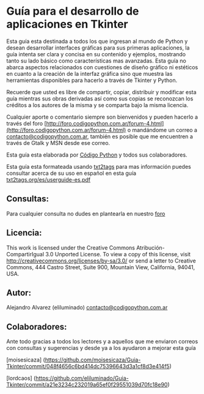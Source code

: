 # Guía para el desarrollo de aplicaciones en Tkinter


Esta guía esta destinada a todos los que ingresan al mundo de Python y desean desarrollar interfaces gráficas para sus primeras aplicaciones, la guía intenta ser clara y concisa en su contenido y ejemplos, mostrando tanto su lado básico como características mas avanzadas. Esta guía no abarca aspectos relacionados con cuestiones de diseño gráfico ni estéticos en cuanto a la creación de la interfaz gráfica sino que muestra las herramientas disponibles para hacerlo a través de Tkinter y Python.

Recuerde que usted es libre de compartir, copiar, distribuir y modificar esta guía mientras sus obras derivadas así como sus copias se reconozcan los créditos a los autores de la misma y se comparta bajo la misma licencia.

Cualquier aporte o comentario siempre son bienvenidos y pueden hacerlo a través del foro [http://foro.codigopython.com.ar/forum-4.html](http://foro.codigopython.com.ar/forum-4.html) o mandándome un correo a [contacto@codigopython.com.ar](contacto@codigopython.com.ar), también es posible que me encuentren a través de Gtalk y MSN desde ese correo.


Esta guía esta elaborada por [Código Python](http://www.codigopython.com.ar) y todos sus colaboradores.


Esta guía esta formateada usando [txt2tags](http://txt2tags.org) para mas información puedes consultar acerca de su uso en español en esta guía [txt2tags.org/es/userguide-es.pdf](txt2tags.org/es/userguide-es.pdf)


## Consultas:
Para cualquier consulta no dudes en plantearla en nuestro [foro](http://foro.codigopython.com.ar/forum-4.html)


## Licencia:
This work is licensed under the Creative Commons Atribución-CompartirIgual 3.0 Unported
License. To view a copy of this license, visit http://creativecommons.org/licenses/by-sa/3.0/
or send a letter to Creative Commons, 444 Castro Street, Suite 900, Mountain View, California,
94041, USA.


## Autor:
Alejandro Alvarez (eliluminado) <contacto@codigopython.com.ar>

## Colaboradores:
Ante todo gracias a todos los lectores y a aquellos que me enviaron correos con consultas y sugerencias y desde ya a los ayudaron a mejorar esta guía

[moisesicaza]  (https://github.com/moisesicaza/Guia-Tkinter/commit/048f4656c6bd414dc75396643d3a1cf8d3e414f5)

[lordcaos]  (https://github.com/eliluminado/Guia-Tkinter/commit/a21e3234c232019a65ef0f29551039d70fc18e90)
